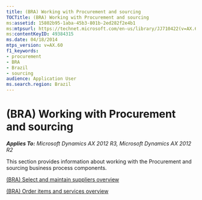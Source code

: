 ```yaml
---
title: (BRA) Working with Procurement and sourcing
TOCTitle: (BRA) Working with Procurement and sourcing
ms:assetid: 15802b95-1aba-45b3-801b-2ed282f2e4b1
ms:mtpsurl: https://technet.microsoft.com/en-us/library/JJ710422(v=AX.60)
ms:contentKeyID: 49384315
ms.date: 04/18/2014
mtps_version: v=AX.60
f1_keywords:
- procurement
- BRA
- Brazil
- sourcing
audience: Application User
ms.search.region: Brazil
---
```


# (BRA) Working with Procurement and sourcing 


_**Applies To:** Microsoft Dynamics AX 2012 R3, Microsoft Dynamics AX 2012 R2_

This section provides information about working with the Procurement and sourcing business process components.

[(BRA) Select and maintain suppliers overview](bra-select-and-maintain-suppliers-overview.md)

[(BRA) Order items and services overview](bra-order-items-and-services-overview.md)

  


